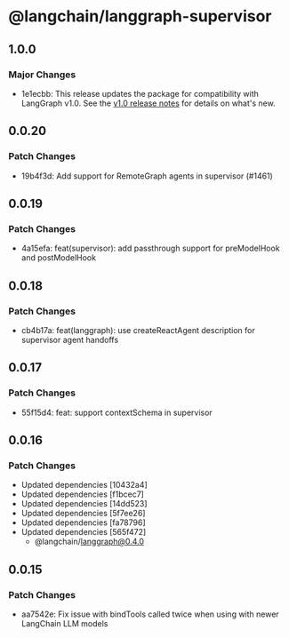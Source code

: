 # @langchain/langgraph-supervisor

## 1.0.0

### Major Changes

- 1e1ecbb: This release updates the package for compatibility with LangGraph v1.0. See the [v1.0 release notes](https://docs.langchain.com/oss/javascript/releases/langgraph-v1) for details on what's new.

## 0.0.20

### Patch Changes

- 19b4f3d: Add support for RemoteGraph agents in supervisor (#1461)

## 0.0.19

### Patch Changes

- 4a15efa: feat(supervisor): add passthrough support for preModelHook and postModelHook

## 0.0.18

### Patch Changes

- cb4b17a: feat(langgraph): use createReactAgent description for supervisor agent handoffs

## 0.0.17

### Patch Changes

- 55f15d4: feat: support contextSchema in supervisor

## 0.0.16

### Patch Changes

- Updated dependencies [10432a4]
- Updated dependencies [f1bcec7]
- Updated dependencies [14dd523]
- Updated dependencies [5f7ee26]
- Updated dependencies [fa78796]
- Updated dependencies [565f472]
  - @langchain/langgraph@0.4.0

## 0.0.15

### Patch Changes

- aa7542e: Fix issue with bindTools called twice when using with newer LangChain LLM models
